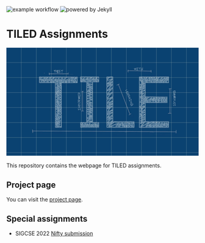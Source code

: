 ![example workflow](https://github.com/TILE-repository/TILE-repository.github.io/actions/workflows/<WORKFLOW_FILE>/badge.svg)
![powered by Jekyll](https://img.shields.io/badge/powered_by-Jekyll-yellow.svg)

# TILED Assignments

![TILE Logo](docs/TILE_logo.png "TILE logo")

This repository contains the webpage for TILED assignments.

## Project page

You can visit the [project page](https://tile-repository.github.io/).

## Special assignments

- SIGCSE 2022 [Nifty submission](https://tile-repository.github.io/nifties/2022/nifty2022)
